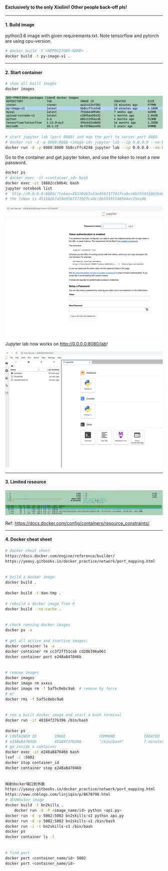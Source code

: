 #### Exclusively to the only Xixilini! Other people back-off pls!  
 
---
 
#### 1. Build image 
python3.6 image with given requirements.txt. Note tensorflow and pytorch are using cpu-version. 
 
```bash
# docker build -t <REPOSITORY-NAME> .
docker build -t py-image-v1 .
```

--- 

#### 2. Start container
```bash
# show all built images  
docker images 
```
![Alt text](img/docker-images.png?raw=true "Title")

```bash
# start jupyter lab (port 8080) and map the port to server port 8080
# docker run -d -p 8080:8080 <image-id> jupyter lab --ip 0.0.0.0 --no-browser --allow-root --port 8080 &
docker run -d -p 8080:8080 5b8ccffc4248 jupyter lab --ip 0.0.0.0 --no-browser --allow-root --port 8080 &
```

Go to the container and get jupyter token, and use the token to reset a new password. 
```bash 
docker ps
# docker exec -it <container_id> bash
docker exec -it 18882ccb0b4c bash
jupyter notebook list
#  http://0.0.0.0:8080/?token=451502b7a53e95b717702fca0cc6b555915865b4ec25ec06 :: /py-image
# the token is 451502b7a53e95b717702fca0cc6b555915865b4ec25ec06
```

![Alt text](img/reset-pwd.png?raw=true "Title")

Jupyter lab now works on http://0.0.0.0:8080/lab!

![Alt text](img/jlab.png?raw=true "Title")
 
--- 

#### 3. Limited resource 
![Alt text](img/limit-resource.png?raw=true "Title")

Ref: https://docs.docker.com/config/containers/resource_constraints/

--- 

#### 4. Docker cheat sheet 

```bash 
# docker cheat sheet 
https://docs.docker.com/engine/reference/builder/
https://yeasy.gitbooks.io/docker_practice/network/port_mapping.html


# build a docker image 
docker build .

docker build -t dan-tmp .

# rebuild a docker image from 0 
docker build --no-cache .


# check running docker images
docker ps -a

# get all active and inactive images: 
docker container ls -a
docker container rm cc3f2ff51cab cd20b396a061
docker container port e248a847046b


# remove images 
docker images 
docker image rm xxxxx 
docker image rm -f 5af5c0ebc9a6  # remove by force 
# or 
docker rmi -f 5af5c0ebc9a6


# run a built docker image and start a bash terminal 
docker run -it 48184f276396 /bin/bash

docker ps 
# CONTAINER ID        IMAGE               COMMAND             CREATED             STATUS              PORTS               NAMES
# e248a847046b        48184f276396        "/bin/bash"         7 minutes ago       Up 7 minutes                            modest_cartwright
# go inside a container 
docker exec -it e248a847046b bash
lsof -i :5002
docker stop container_id
docker container stop e248a847046b


映射docker端口到外面
https://yeasy.gitbooks.io/docker_practice/network/port_mapping.html
https://www.cnblogs.com/linjiqin/p/8670798.html
# 启动docker image
docker build -t bn2kills .
    docker run -d -P <image_name/id> python <api.py>
docker run -d -p 5002:5002 bn2skills-v2 python api.py
docker run -d -p 5002:5002 bn2skills-v1 /bin/bash
docker run -i -t bn2skills-v1 /bin/bash
docker ps 
docker container ls -l

 
# find port
docker port <container_name/id> 5002
docker port <container_name/id> 
```


